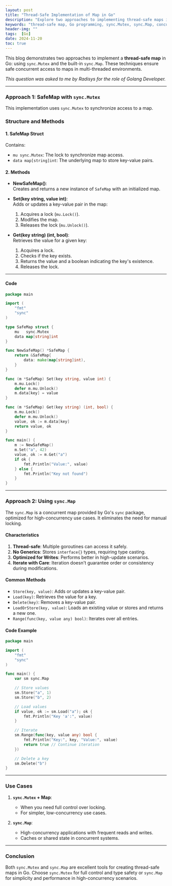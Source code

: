 ```yaml
---
layout: post
title: "Thread-Safe Implementation of Map in Go"
description: "Explore two approaches to implementing thread-safe maps in Go: using `sync.Mutex` for control and `sync.Map` for simplicity. Learn their differences, use cases, and examples for concurrent programming."
keywords: "thread-safe map, Go programming, sync.Mutex, sync.Map, concurrent programming, Golang map, multi-threading, safe map implementation, Go synchronization, map concurrency."
header-img: ""
tags:  [Go]
date: 2024-11-20
toc: true
---
```


This blog demonstrates two approaches to implement a **thread-safe map** in Go: using `sync.Mutex` and the built-in `sync.Map`. These techniques ensure safe concurrent access to maps in multi-threaded environments.  

_This question was asked to me by Radisys for the role of Golang Developer._

---

### **Approach 1: SafeMap with `sync.Mutex`**  

This implementation uses `sync.Mutex` to synchronize access to a map.  

### **Structure and Methods**  

#### **1. SafeMap Struct**  
Contains:  
- `mu sync.Mutex`: The lock to synchronize map access.  
- `data map[string]int`: The underlying map to store key-value pairs.  

#### **2. Methods**  

- **NewSafeMap()**:  
  Creates and returns a new instance of `SafeMap` with an initialized map.  

- **Set(key string, value int)**:  
  Adds or updates a key-value pair in the map:  
  1. Acquires a lock (`mu.Lock()`).  
  2. Modifies the map.  
  3. Releases the lock (`mu.Unlock()`).  

- **Get(key string) (int, bool)**:  
  Retrieves the value for a given key:  
  1. Acquires a lock.  
  2. Checks if the key exists.  
  3. Returns the value and a boolean indicating the key's existence.  
  4. Releases the lock.  

---

#### **Code**  
```go
package main

import (
	"fmt"
	"sync"
)

type SafeMap struct {
	mu   sync.Mutex
	data map[string]int
}

func NewSafeMap() *SafeMap {
	return &SafeMap{
		data: make(map[string]int),
	}
}

func (m *SafeMap) Set(key string, value int) {
	m.mu.Lock()
	defer m.mu.Unlock()
	m.data[key] = value
}

func (m *SafeMap) Get(key string) (int, bool) {
	m.mu.Lock()
	defer m.mu.Unlock()
	value, ok := m.data[key]
	return value, ok
}

func main() {
	m := NewSafeMap()
	m.Set("a", 42)
	value, ok := m.Get("a")
	if ok {
		fmt.Println("Value:", value)
	} else {
		fmt.Println("Key not found")
	}
}
```

---

### **Approach 2: Using `sync.Map`**  

The `sync.Map` is a concurrent map provided by Go's `sync` package, optimized for high-concurrency use cases. It eliminates the need for manual locking.  

#### **Characteristics**  
1. **Thread-safe**: Multiple goroutines can access it safely.  
2. **No Generics**: Stores `interface{}` types, requiring type casting.  
3. **Optimized for Writes**: Performs better in high-update scenarios.  
4. **Iterate with Care**: Iteration doesn't guarantee order or consistency during modifications.  

#### **Common Methods**  
- `Store(key, value)`: Adds or updates a key-value pair.  
- `Load(key)`: Retrieves the value for a key.  
- `Delete(key)`: Removes a key-value pair.  
- `LoadOrStore(key, value)`: Loads an existing value or stores and returns a new one.  
- `Range(func(key, value any) bool)`: Iterates over all entries.  

#### **Code Example**  
```go
package main

import (
	"fmt"
	"sync"
)

func main() {
	var sm sync.Map

	// Store values
	sm.Store("a", 1)
	sm.Store("b", 2)

	// Load values
	if value, ok := sm.Load("a"); ok {
		fmt.Println("Key 'a':", value)
	}

	// Iterate
	sm.Range(func(key, value any) bool {
		fmt.Println("Key:", key, "Value:", value)
		return true // Continue iteration
	})

	// Delete a key
	sm.Delete("b")
}
```

---

### **Use Cases**  

1. **`sync.Mutex` + Map**:  
   - When you need full control over locking.  
   - For simpler, low-concurrency use cases.  

2. **`sync.Map`**:  
   - High-concurrency applications with frequent reads and writes.  
   - Caches or shared state in concurrent systems.  

---

### **Conclusion**  

Both `sync.Mutex` and `sync.Map` are excellent tools for creating thread-safe maps in Go. Choose `sync.Mutex` for full control and type safety or `sync.Map` for simplicity and performance in high-concurrency scenarios.  

  